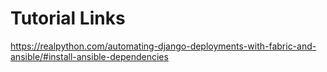 # Tutorial Links

https://realpython.com/automating-django-deployments-with-fabric-and-ansible/#install-ansible-dependencies
